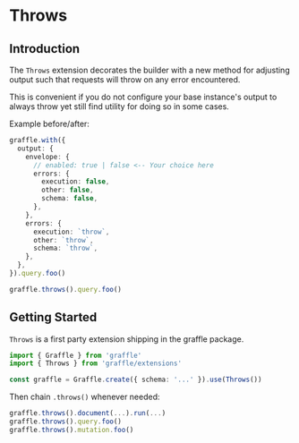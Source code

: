 # Throws

<!--@include: @/_snippets/example-links/extension_throws.md-->

## Introduction

The `Throws` extension decorates the builder with a new method for adjusting output such that requests will throw on any error encountered.

This is convenient if you do not configure your base instance's output to always throw yet still find utility for doing so in some cases.

Example before/after:

```ts
graffle.with({
  output: {
    envelope: {
      // enabled: true | false <-- Your choice here
      errors: {
        execution: false,
        other: false,
        schema: false,
      },
    },
    errors: {
      execution: `throw`,
      other: `throw`,
      schema: `throw`,
    },
  },
}).query.foo()
```

```ts
graffle.throws().query.foo()
```

## Getting Started

`Throws` is a first party extension shipping in the graffle package.

```ts twoslash
import { Graffle } from 'graffle'
import { Throws } from 'graffle/extensions'

const graffle = Graffle.create({ schema: '...' }).use(Throws())
```

Then chain `.throws()` whenever needed:

```ts
graffle.throws().document(...).run(...)
graffle.throws().query.foo()
graffle.throws().mutation.foo()
```

